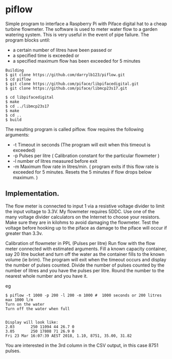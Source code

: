 # piflow

Simple program to interface a Raspberry Pi with Piface digital hat to a cheap turbine flowmeter. The software is used to meter water flow to a garden watering system. This is very useful in the event of pipe failure.
The program blocks until:
- a certain number of litres have been passed or
- a specified time is exceeded or
- a specified maximum flow has been exceeded for 5 minutes

```
Building
$ git clone https://github.com/darrylb123/piflow.git
$ cd piflow
$ git clone https://github.com/piface/libpifacedigital.git
$ git clone https://github.com/piface/libmcp23s17.git

$ cd libpifacedigital
$ make
$ cd ../libmcp23s17
$ make
$ cd ..
$ build
```

The resulting program is called piflow.
flow requires the following arguments:
- -t Timeout in seconds (The program will exit when this timeout is exceeded)
- -p Pulses per litre ( Calibration constant for the particular flowmeter )
- -l number of litres measured before exit
- -m Maximum flow rate in litres/min. ( program exits if this flow rate is exceeded for 5 minutes. Resets the 5 minutes if flow drops below maximum. )
## Implementation.
The flow meter is connected to input 1 via a resistive voltage divider to limit the input voltage to 3.3V. My flowmeter requires 5DDC. Use one of the many voltage divider calculators on the Internet to choose your resistors. Make sure they are in kilohms to avoid damaging the flowmeter. Test the voltage before hooking up to the piface as damage to the piface will occur if greater than 3.3v.

Calibration of flowmeter in PPL (Pulses per litre)
Run flow with the flow meter connected with estimated arguments. Fill a known capacity container, say 20 litre bucket and turn off the water as the container fills to the known volume (ie brim).
The program will exit when the timeout occurs and display the number of pulses counted. Divide the number of pulses counted by the number of litres and you have the pulses per litre. Round the number to the nearest whole number and you have it.

eg 
```
$ piflow -t 1000 -p 200 -l 200 -m 1000 #  1000 seconds or 200 litres  max 1000 l/m
Turn on the water
Turn off the water when full


Display will look like:
2.03       250 11094 44 26.7 0
3.05       250 17808 71 26.9 0
Fri 23 Mar 16:07:39 AEST 2018, 1.10, 8751, 35.00, 31.82
```

You are interested in  the 3rd column in the CSV output, in this case 8751 pulses. 

